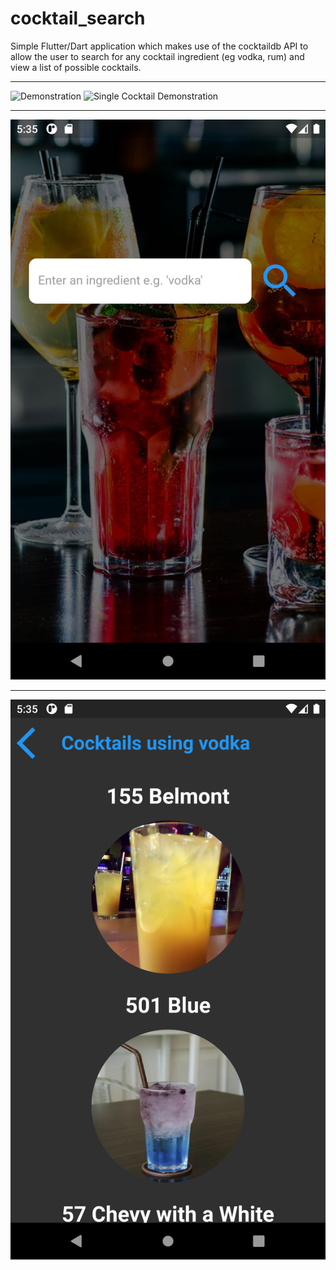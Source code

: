 # cocktail_search
Simple Flutter/Dart application which makes use of the cocktaildb API to allow the user to search for any cocktail ingredient (eg vodka, rum) and view a list of possible cocktails.
***
![Demonstration](https://user-images.githubusercontent.com/47800618/131006322-1dea96ed-23c5-4d29-9eea-eed24f8fd38a.gif "Demonstration")
![Single Cocktail Demonstration](https://user-images.githubusercontent.com/47800618/131173370-6d8db3bb-f6cd-4866-bc74-41764784855d.gif "Single Cocktail Demonstration")

***
![Application homepage screenshot](flutter_02.png "Homepage")
***
![Application cocktail results screenshot](flutter_01.png "Cocktail page")
